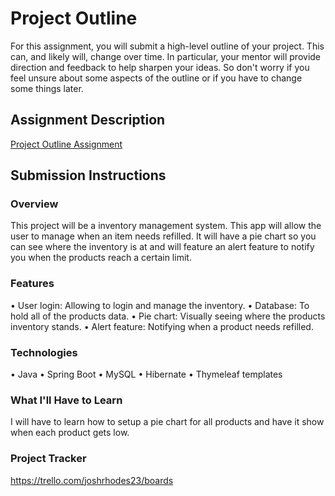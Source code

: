 # Project Outline
For this assignment, you will submit a high-level outline of your project. This can, and likely will, change over time. In particular, your mentor will provide direction and feedback to help sharpen your ideas. So don't worry if you feel unsure about some aspects of the outline or if you have to change some things later.

## Assignment Description
[Project Outline Assignment](https://education.launchcode.org/liftoff/modules/assignments/project-outline)

## Submission Instructions

### Overview
This project will be a inventory management system. This app will allow the user to manage when an item needs refilled. It will have a pie chart so you can see where the inventory is at and will feature an alert feature to notify you when the products reach a certain limit.
### Features
• User login: Allowing to login and manage the inventory.
• Database: To hold all of the products data.
• Pie chart: Visually seeing where the products inventory stands.
• Alert feature: Notifying when a product needs refilled.
### Technologies
• Java
• Spring Boot
• MySQL
• Hibernate
• Thymeleaf templates
### What I'll Have to Learn
I will have to learn how to setup a pie chart for all products and have it show when each product gets low.

### Project Tracker
https://trello.com/joshrhodes23/boards

